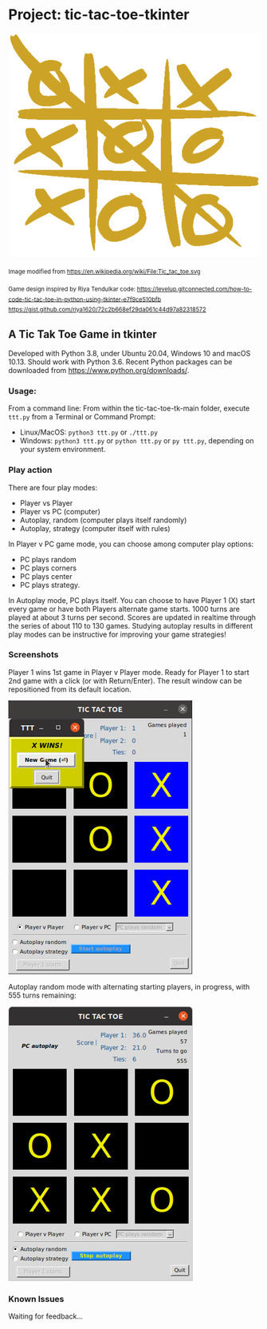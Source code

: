 # Project: tic-tac-toe-tkinter

![tic_tac_logo](images/Tic_tac_toe.png)

<sub>Image modified from https://en.wikipedia.org/wiki/File:Tic_tac_toe.svg</sub>

<sub>Game design inspired by Riya Tendulkar code:
https://levelup.gitconnected.com/how-to-code-tic-tac-toe-in-python-using-tkinter-e7f9ce510bfb
https://gist.github.com/riya1620/72c2b668ef29da061c44d97a82318572
</sub>

## A Tic Tak Toe Game in tkinter

Developed with Python 3.8, under Ubuntu 20.04, Windows 10 and macOS 10.13. Should work with Python 3.6.
Recent Python packages can be downloaded from https://www.python.org/downloads/.

### Usage: 
From a command line:
From within the tic-tac-toe-tk-main folder, execute `ttt.py` from a Terminal or Command Prompt:
- Linux/MacOS: `python3 ttt.py` or `./ttt.py`
- Windows: `python3 ttt.py` or `python ttt.py` or `py ttt.py`, depending on your system environment.

### Play action
There are four play modes:
- Player vs Player
- Player vs PC (computer)
- Autoplay, random (computer plays itself randomly)
- Autoplay, strategy (computer itself with rules)

In Player v PC game mode, you can choose among computer play options:
- PC plays random
- PC plays corners
- PC plays center
- PC plays strategy.

In Autoplay mode, PC plays itself. You can choose to have Player 1 (X) start every game or have both Players alternate game starts. 1000 turns are played at about 3 turns per second. Scores are updated in realtime through the series of about 110 to 130 games. Studying autoplay results in different play modes can be instructive for improving your game strategies!

### Screenshots

Player 1 wins 1st game in Player v Player mode. Ready for Player 1 to start 2nd game with a click (or with Return/Enter). The result window can be repositioned from its default location.

![pvp-game](images/player1_wins.png)

Autoplay random mode with alternating starting players, in progress, with 555 turns remaining:

![autoplay-game](images/autoplay.png)

### Known Issues
Waiting for feedback...
